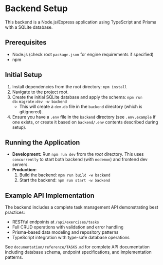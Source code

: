 # Backend Setup

This backend is a Node.js/Express application using TypeScript and Prisma with a SQLite database.

## Prerequisites

- Node.js (check root `package.json` for engine requirements if specified)
- npm

## Initial Setup

1.  Install dependencies from the root directory: `npm install`
2.  Navigate to the project root.
3.  Create the initial SQLite database and apply the schema: `npm run db:migrate:dev -w backend`
    *   This will create a `dev.db` file in the `backend` directory (which is gitignored).
4.  Ensure you have a `.env` file in the `backend` directory (see `.env.example` if one exists, or create it based on `backend/.env` contents described during setup).

## Running the Application

-   **Development:** Run `npm run dev` from the *root* directory. This uses `concurrently` to start both backend (with `nodemon`) and frontend dev servers.
-   **Production:**
    1.  Build the backend: `npm run build -w backend`
    2.  Start the backend: `npm run start -w backend`

## Example API Implementation

The backend includes a complete task management API demonstrating best practices:

- RESTful endpoints at `/api/exercises/tasks`
- Full CRUD operations with validation and error handling
- Prisma-based data modeling and repository patterns
- TypeScript integration with type-safe database operations

See `documentation/reference/TASKS.md` for complete API documentation including database schema, endpoint specifications, and implementation patterns. 